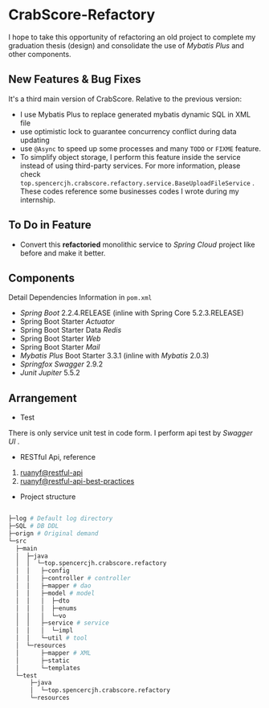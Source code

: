 # CrabScore-Refactory

I hope to take this opportunity of refactoring an old project to complete my graduation thesis (design) and consolidate the use of *Mybatis Plus* and other components.

## New Features & Bug Fixes

It's a third main version of CrabScore. Relative to the previous version:

* I use Mybatis Plus to replace generated mybatis dynamic SQL in XML file
* use optimistic lock to guarantee concurrency conflict during data updating
* use `@Async` to speed ​​up some processes and many `TODO` or `FIXME` feature.
* To simplify object storage, I perform this feature inside the service instead of using third-party services. For more information, please check `top.spencercjh.crabscore.refactory.service.BaseUploadFileService` . These codes reference some businesses codes I wrote during my internship.

## To Do in Feature

* Convert this **refactoried** monolithic service to *Spring Cloud* project like before and make it better.

## Components

Detail Dependencies Information in `pom.xml` 

* *Spring Boot* 2.2.4.RELEASE (inline with Spring Core 5.2.3.RELEASE)
* Spring Boot Starter *Actuator*
* Spring Boot Starter Data *Redis*
* Spring Boot Starter *Web*
* Spring Boot Starter *Mail*
* *Mybatis Plus* Boot Starter 3.3.1 (inline with *Mybatis* 2.0.3)
* *Springfox Swagger* 2.9.2
* *Junit Jupiter* 5.5.2

## Arrangement

* Test

There is only service unit test in code form. I perform api test by *Swagger UI* .

* RESTful Api, reference

1. [ruanyf@restful-api](http://www.ruanyifeng.com/blog/2014/05/restful_api.html)
2. [ruanyf@restful-api-best-practices](http://www.ruanyifeng.com/blog/2018/10/restful-api-best-practices.html)

* Project structure

```sh

├─log # Default log directory
├─SQL # DB DDL
├─orign # Original demand
└─src
  ├─main
  │  ├─java
  │  │  └─top.spencercjh.crabscore.refactory
  │  │   ├─config
  │  │   ├─controller # controller
  │  │   ├─mapper # dao
  │  │   ├─model # model
  │  │   │  ├─dto
  │  │   │  ├─enums
  │  │   │  └─vo
  │  │   ├─service # service
  │  │   │  └─impl
  │  │   └─util # tool
  │  └─resources
  │      ├─mapper # XML
  │      ├─static
  │      └─templates
  └─test
      ├─java
      │  └─top.spencercjh.crabscore.refactory
      └─resources
```
